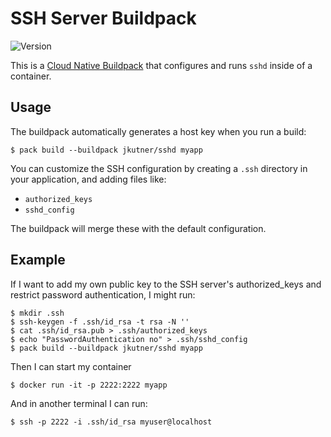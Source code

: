 # SSH Server Buildpack

![Version](https://img.shields.io/badge/dynamic/json?url=https://cnb-registry-api.herokuapp.com/api/v1/buildpacks/jkutner/sshd&label=Version&query=$.latest.version)

This is a [Cloud Native Buildpack](https://buildpacks.io) that configures and runs `sshd` inside of a container.

## Usage

The buildpack automatically generates a host key when you run a build:

```
$ pack build --buildpack jkutner/sshd myapp
```

You can customize the SSH configuration by creating a `.ssh` directory in your application, and adding files like:

* `authorized_keys`
* `sshd_config`

The buildpack will merge these with the default configuration.



## Example

If I want to add my own public key to the SSH server's authorized_keys and restrict password authentication, I might run:

```
$ mkdir .ssh
$ ssh-keygen -f .ssh/id_rsa -t rsa -N ''
$ cat .ssh/id_rsa.pub > .ssh/authorized_keys
$ echo "PasswordAuthentication no" > .ssh/sshd_config
$ pack build --buildpack jkutner/sshd myapp
```

Then I can start my container

```
$ docker run -it -p 2222:2222 myapp
```

And in another terminal I can run:

```
$ ssh -p 2222 -i .ssh/id_rsa myuser@localhost
```

